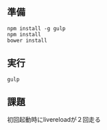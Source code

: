 準備
---
```
npm install -g gulp
npm install
bower install
```

実行
---
```
gulp
```

課題
---
初回起動時にlivereloadが２回走る

